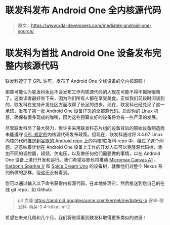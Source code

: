 # 联发科发布 Android One 全内核源代码

> 原文：<https://www.xda-developers.com/mediatek-android-one-source/>

# 联发科为首批 Android One 设备发布完整内核源代码

联发科遵守了 GPL 许可，发布了 Android One 全线设备的全内核源码！

那些可能认为联发科永远不会发布工作内核源代码的人现在可能不得不擦擦眼睛了。这类读者最好坐下来，因为你们所有人都在享受美食。正如我们前段时间谈到的，联发科在支持开发社区方面取得了长足的进步。现在，联发科已经兑现了这一承诺，发布了第一批 Android One 设备(T3)的全部源代码。启动你的 Linux 机器，确保有很多现成的咖啡，因为这些预算友好的设备将会有一些严肃的发展。

尽管联发科尽了最大努力，但许多采用联发科芯片组的设备背后的原始设备制造商未能遵守 [GPL 规定的](https://www.gnu.org/licenses/gpl-2.0.html)内核源代码发布政策。但现在，联发科通过将 3.4.67 Linux 内核的代码推送到[谷歌的 Android repo](https://android.googlesource.com/kernel/mediatek/) 上的内核/联发科 repo 中，绕过了这个问题。这意味着计划在 Android One 设备上工作的开发人员可以克隆源代码树，添加不同的调控器，超频，欠电压，以及做任何他们需要做的事情，以在 Android One 设备上进行开发和运行。我们希望谷歌也将推动 [Micromax Canvas A1](http://forum.xda-developers.com/canvas-a1) 、 [Karbonn Sparkle V](http://forum.xda-developers.com/sparkle-v) 和 [Spice Dream Uno](http://forum.xda-developers.com/dream-uno) 的设备树，就像他们对整个 Nexus 系列所做的那样，但这还没有看到。

您可以通过输入以下命令获得内核源代码，在本地处理它，然后推送到您自己的在线 git repo，如 Github:

> git 克隆 https://android.googlesource.com/kernel/mediatek/-b 安卓-联发科-萌芽-3.4-kitkat-mr2

希望在未来几周和几个月，我们将继续看到联发科取得更多类似的进展！